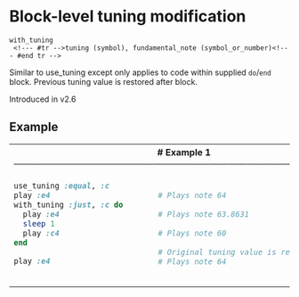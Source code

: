 # Block-level tuning modification

```
with_tuning 
 <!--- #tr -->tuning (symbol), fundamental_note (symbol_or_number)<!--- #end tr -->
```


Similar to use_tuning except only applies to code within supplied `do`/`end` block. Previous tuning value is restored after block.

Introduced in v2.6

## Example

<table class="examples">
<tr>
<th colspan="2" class="even head"># Example 1 ──────────────────────────────────────────────────────</th>
</tr>
<tr>
<td class="even">

```ruby
use_tuning :equal, :c
play :e4
with_tuning :just, :c do
  play :e4
  sleep 1
  play :c4
end

play :e4



```

</td>
<td class="even">

<!--- #tr -->
```ruby
 
# Plays note 64
 
# Plays note 63.8631
 
# Plays note 60
 
# Original tuning value is restored
# Plays note 64



```
<!--- #end tr -->

</td>
</tr>
</table>

